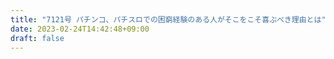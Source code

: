 ```yaml
---
title: "7121号 パチンコ、パチスロでの困窮経験のある人がそこをこそ喜ぶべき理由とは"
date: 2023-02-24T14:42:48+09:00
draft: false
---
```


```
```

```
```

